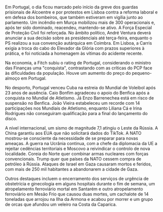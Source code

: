 Em Portugal, o dia ficou marcado pelo início da greve dos guardas prisionais de Alcoentre e por protestos em Lisboa contra a reforma laboral e em defesa dos bombeiros, que também estiveram em vigília junto ao parlamento. Um incêndio em Murça mobilizou mais de 300 operacionais e, após ter sido dominado, reacendeu, mantendo-se ativo. A Força Especial de Proteção Civil foi reforçada. No âmbito político, André Ventura deverá anunciar a sua decisão sobre as presidenciais até terça-feira, enquanto o PS realizou a sua convenção autárquica em Coimbra. Em Lisboa, a Carris exigia a troca do cabo do Elevador da Glória com prazos superiores à prática, e foi noticiada a homenagem às vítimas do acidente recente.

Na economia, a Fitch subiu o rating de Portugal, considerando o ministro das Finanças uma "conquista", contrastando com as críticas do PCP face às dificuldades da população. Houve um aumento do preço do pequeno-almoço em Portugal.

No desporto, Portugal venceu Cuba na estreia do Mundial de Voleibol após 23 anos de ausência. Caio Bonfim agradeceu o apoio do Benfica após a conquista no Mundial de Atletismo. Já Enzo Barrenechea está em risco de suspensão no Benfica. João Vieira estabeleceu um recorde com 14 participações nos Mundiais de Atletismo, enquanto Liliana Cá e Irina Rodrigues não conseguiram qualificação para a final do lançamento do disco.

A nível internacional, um sismo de magnitude 7,1 atingiu o Leste da Rússia. A China garantiu aos EUA que não solicitará dados do TikTok. A NATO mostrou-se consciente da necessidade de se preparar para novas ameaças. A guerra na Ucrânia continua, com a chefe da diplomacia da UE a rejeitar cedências territoriais e Moscovo a reivindicar o controlo de nova localidade. Coreia do Norte quer combinar armas nucleares com forças convencionais. Trump quer que países da NATO cessem compra de petróleo à Rússia. Ataques de Israel em Gaza causaram mortos e feridos, com mais de 250 mil habitantes a abandonarem a cidade de Gaza.

Outros destaques incluem o encerramento dos serviços de urgência de obstetrícia e ginecologia em alguns hospitais durante o fim de semana, um atropelamento ferroviário mortal em Santarém e outro atropelamento ferroviário em Mesão Frio que causou duas mortes, um cachalote de 14 toneladas que arrojou na Ilha da Armona e acabou por morrer e um grupo de orcas que afundou um veleiro na Costa da Caparica.